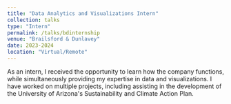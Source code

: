 ```yaml
---
title: "Data Analytics and Visualizations Intern"
collection: talks
type: "Intern"
permalink: /talks/bdinternship
venue: "Brailsford & Dunlavey"
date: 2023-2024
location: "Virtual/Remote"
---
```


As an intern, I received the opportunity to learn how the company functions, while simultaneously providing my expertise in data and visualizations. I have worked on multiple projects, including assisting in the development of the University of Arizona's Sustainability and Climate Action Plan.
